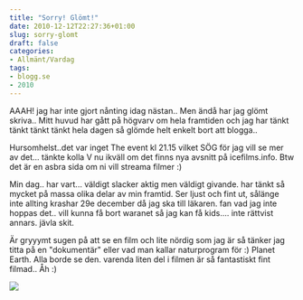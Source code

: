 ```yaml
---
title: "Sorry! Glömt!"
date: 2010-12-12T22:27:36+01:00
slug: sorry-glomt
draft: false
categories:
- Allmänt/Vardag
tags:
- blogg.se
- 2010
---
```

AAAH! jag har inte gjort nånting idag nästan.. Men ändå har jag glömt skriva.. Mitt huvud har gått på högvarv om hela framtiden och jag har tänkt tänkt tänkt tänkt hela dagen så glömde helt enkelt bort att blogga..  
  
Hursomhelst..det var inget The event kl 21.15 vilket SÖG för jag vill se mer av det... tänkte kolla V nu ikväll om det finns nya avsnitt på icefilms.info. Btw det är en asbra sida om ni vill streama filmer :)  
  
  
Min dag.. har vart... väldigt slacker aktig men väldigt givande. har tänkt så mycket på massa olika delar av min framtid. Ser ljust och fint ut, sålänge inte allting krashar 29e december då jag ska till läkaren. fan vad jag inte hoppas det.. vill kunna få bort waranet så jag kan få kids.... inte rättvist annars. jävla skit.  
  
  
Är gryyymt sugen på att se en film och lite nördig som jag är så tänker jag titta på en "dokumentär" eller vad man kallar naturprogram för :) Planet Earth. Alla borde se den. varenda liten del i filmen är så fantastiskt fint filmad.. Åh :)  
  
  
![](/assets/images/blogg.se/the-planet-earth_121413265.jpg)